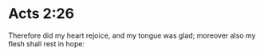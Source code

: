 # Acts 2:26

Therefore did my heart rejoice, and my tongue was glad; moreover also my flesh shall rest in hope: